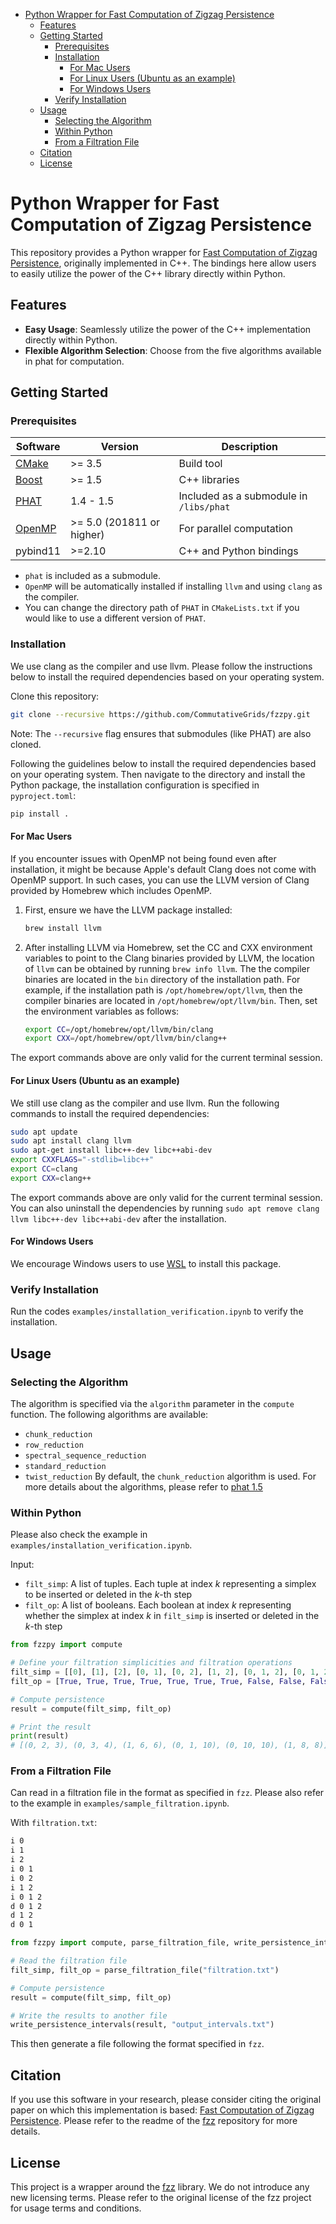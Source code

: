- [Python Wrapper for Fast Computation of Zigzag Persistence](#python-wrapper-for-fast-computation-of-zigzag-persistence)
  - [Features](#features)
  - [Getting Started](#getting-started)
    - [Prerequisites](#prerequisites)
    - [Installation](#installation)
      - [For Mac Users](#for-mac-users)
      - [For Linux Users (Ubuntu as an example)](#for-linux-users-ubuntu-as-an-example)
      - [For Windows Users](#for-windows-users)
    - [Verify Installation](#verify-installation)
  - [Usage](#usage)
    - [Selecting the Algorithm](#selecting-the-algorithm)
    - [Within Python](#within-python)
    - [From a Filtration File](#from-a-filtration-file)
  - [Citation](#citation)
  - [License](#license)

# Python Wrapper for Fast Computation of Zigzag Persistence

This repository provides a Python wrapper for [Fast Computation of Zigzag Persistence](https://github.com/taohou01/fzz), originally implemented in C++. The bindings here allow users to easily utilize the power of the C++ library directly within Python.

## Features
* **Easy Usage**:  Seamlessly utilize the power of the C++ implementation directly within Python.
* **Flexible Algorithm Selection**: Choose from the five algorithms available in phat for computation.

## Getting Started

### Prerequisites

| Software | Version | Description |
|----------|---------|-------------|
| [CMake](https://cmake.org/) | >= 3.5 | Build tool |
| [Boost](https://www.boost.org/) | >= 1.5 | C++ libraries |
| [PHAT](https://bitbucket.org/phat-code/phat/src/master/) | 1.4 - 1.5 | Included as a submodule in `/libs/phat` |
| [OpenMP](https://www.openmp.org/) | >= 5.0 (201811 or higher) | For parallel computation |
| pybind11 | >=2.10 | C++ and Python bindings |

* `phat` is included as a submodule.
* `OpenMP` will be automatically installed if installing `llvm` and using `clang` as the compiler.
* You can change the directory path of `PHAT` in `CMakeLists.txt` if you would like to use a different version of `PHAT`.

### Installation

We use clang as the compiler and use llvm. Please follow the instructions below to install the required dependencies based on your operating system.

Clone this repository:

```bash
git clone --recursive https://github.com/CommutativeGrids/fzzpy.git
```

Note: The `--recursive` flag ensures that submodules (like PHAT) are also cloned.

Following the guidelines below to install the required dependencies based on your operating system.
Then navigate to the directory and install the Python package, the installation configuration is specified in `pyproject.toml`:

```bash 
pip install .
```

#### For Mac Users

If you encounter issues with OpenMP not being found even after installation, it might be because Apple's default Clang does not come with OpenMP support. In such cases, you can use the LLVM version of Clang provided by Homebrew which includes OpenMP.

1. First, ensure we have the LLVM package installed:
   ```bash
   brew install llvm
   ```
2. After installing LLVM via Homebrew, set the CC and CXX environment variables to point to the Clang binaries provided by LLVM, the location of `llvm` can be obtained by running `brew info llvm`. The the compiler binaries are located in the `bin` directory of the installation path. For example, if the installation path is `/opt/homebrew/opt/llvm`, then the compiler binaries are located in `/opt/homebrew/opt/llvm/bin`. Then, set the environment variables as follows:
   ```bash
   export CC=/opt/homebrew/opt/llvm/bin/clang
   export CXX=/opt/homebrew/opt/llvm/bin/clang++
   ```
The export commands above are only valid for the current terminal session.

#### For Linux Users (Ubuntu as an example)

We still use clang as the compiler and use llvm. Run the following commands to install the required dependencies:

```bash
sudo apt update
sudo apt install clang llvm
sudo apt-get install libc++-dev libc++abi-dev
export CXXFLAGS="-stdlib=libc++"
export CC=clang
export CXX=clang++
```
The export commands above are only valid for the current terminal session. 
You can also uninstall the dependencies by running `sudo apt remove clang llvm libc++-dev libc++abi-dev` after the installation.

#### For Windows Users
We encourage Windows users to use [WSL](https://docs.microsoft.com/en-us/windows/wsl/install-win10) to install this package.

### Verify Installation

Run the codes `examples/installation_verification.ipynb` to verify the installation.

## Usage

### Selecting the Algorithm

The algorithm is specified via the `algorithm` parameter in the `compute` function. The following algorithms are available:
* `chunk_reduction`
* `row_reduction`
* `spectral_sequence_reduction`
* `standard_reduction`
* `twist_reduction`
By default, the `chunk_reduction` algorithm is used.
For more details about the algorithms, please refer to [phat 1.5](https://bitbucket.org/phat-code/phat/src/v1.5/)

### Within Python

Please also check the example in `examples/installation_verification.ipynb`.

Input:
- `filt_simp`: A list of tuples. Each tuple at index $k$ representing a simplex to be inserted or deleted in the $k$-th step
- `filt_op`: A list of booleans. Each boolean at index $k$ representing whether the simplex at index $k$ in `filt_simp` is inserted or deleted in the $k$-th step

```python
from fzzpy import compute

# Define your filtration simplicities and filtration operations
filt_simp = [[0], [1], [2], [0, 1], [0, 2], [1, 2], [0, 1, 2], [0, 1, 2], [1, 2], [0, 1]]
filt_op = [True, True, True, True, True, True, True, False, False, False]

# Compute persistence
result = compute(filt_simp, filt_op)

# Print the result
print(result)
# [(0, 2, 3), (0, 3, 4), (1, 6, 6), (0, 1, 10), (0, 10, 10), (1, 8, 8)]
```

### From a Filtration File

Can read in a filtration file in the format as specified in `fzz`. Please also refer to the example in `examples/sample_filtration.ipynb`.

With `filtration.txt`:
```txt
i 0
i 1
i 2
i 0 1
i 0 2
i 1 2
i 0 1 2
d 0 1 2
d 1 2
d 0 1
```

```python
from fzzpy import compute, parse_filtration_file, write_persistence_intervals

# Read the filtration file
filt_simp, filt_op = parse_filtration_file("filtration.txt")

# Compute persistence
result = compute(filt_simp, filt_op)

# Write the results to another file
write_persistence_intervals(result, "output_intervals.txt")
```
This then generate a file following the format specified in `fzz`.

## Citation

If you use this software in your research, please consider citing the original paper on which this implementation is based: [Fast Computation of Zigzag Persistence](https://arxiv.org/pdf/2204.11080.pdf). Please refer to the readme of the [fzz](https://github.com/taohou01/fzz) repository for more details.


## License

This project is a wrapper around the [fzz](https://github.com/taohou01/fzz) library. We do not introduce any new licensing terms. Please refer to the original license of the fzz project for usage terms and conditions.